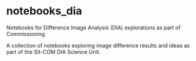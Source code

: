 # notebooks_dia
Notebooks for Difference Image Analysis (DIA) explorations as part of Commissioning

A collection of notebooks exploring image difference results and ideas as part of the Sit-COM DIA Science Unit.
